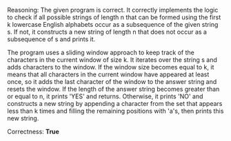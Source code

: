 Reasoning: 
The given program is correct. It correctly implements the logic to check if all possible strings of length n that can be formed using the first k lowercase English alphabets occur as a subsequence of the given string s. If not, it constructs a new string of length n that does not occur as a subsequence of s and prints it.

The program uses a sliding window approach to keep track of the characters in the current window of size k. It iterates over the string s and adds characters to the window. If the window size becomes equal to k, it means that all characters in the current window have appeared at least once, so it adds the last character of the window to the answer string and resets the window. If the length of the answer string becomes greater than or equal to n, it prints 'YES' and returns. Otherwise, it prints 'NO' and constructs a new string by appending a character from the set that appears less than k times and filling the remaining positions with 'a's, then prints this new string.

Correctness: **True**